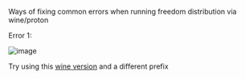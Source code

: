 Ways of fixing common errors when running freedom distribution via wine/proton

Error 1:

![image](https://github.com/user-attachments/assets/996352e6-21f1-45c2-a115-73a47bb1c626)

Try using this [wine version](https://github.com/Twig6943/ElementalWarrior-wine-binaries/releases) and a different prefix
